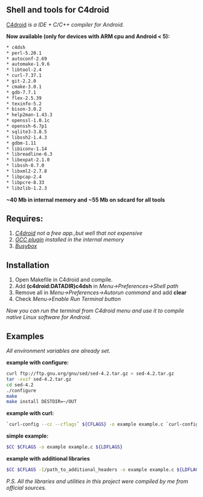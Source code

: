 Shell and tools for C4droid
----------------------------
[C4droid] *is a IDE + C/C++ compiler for Android.*

**Now available (only for devices with ARM cpu and Android < 5):**
```sh
* c4dsh
* perl-5.20.1
* autoconf-2.69
* automake-1.9.6
* libtool-2.4
* curl-7.37.1
* git-2.2.0
* cmake-3.0.1
* gdb-7.7.1
* flex-2.5.39
* texinfo-5.2
* bison-3.0.2
* help2man-1.43.3
* openssl-1.0.1c
* openssh-6.7p1
* sqlite3-3.8.5
* libssh2-1.4.3
* gdbm-1.11
* libiconv-1.14
* libreadline-6.3
* libexpat-2.1.0
* libssh-0.7.0
* libxml2-2.7.8
* libpcap-2.4
* libpcre-8.33
* libzlib-1.2.3
```
**~40 Mb in internal memory and ~55 Mb on sdcard for all tools**

**Requires:**
----------------
1. *[C4droid] not a free app.,but well that not expensive*
2. *[GCC plugin] installed in the internal memory*
3. *[Busybox]*

Installation
--------------

1.  Open Makefile in C4droid and compile.
2.  Add **(c4droid:DATADIR)c4dsh**  in *Menu->Preferences->Shell path*
3.  Remove all in *Menu->Preferences->Autorun command* and add **clear**
4.  Check *Menu->Enable Run Terminal button*

*Now you can run the terminal from C4droid menu and use it*
*to compile native Linux software for Android.*

Examples
---------
*All environment variables are already set.*

**example with configure:**
```sh
curl ftp://ftp.gnu.org/gnu/sed/sed-4.2.tar.gz > sed-4.2.tar.gz
tar -xvzf sed-4.2.tar.gz
cd sed-4.2
./configure
make
make install DESTDIR=~/OUT
```
**example with curl:**
```sh
`curl-config --cc --cflags` ${CFLAGS} -o example example.c `curl-config --libs` ${LDFLAGS}
```
**simple example:**
```sh
$CC $CFLAGS -o example example.c ${LDFLAGS}
```
**example with additional libraries**
```sh
$CC $CFLAGS -I/path_to_additional_headers -o example example.c ${LDFLAGS} -L/path_to_additional_libraries -ladditional_lib_1 -ladditional_lib_2 ...etc.
```
*P.S. All the libraries and utilities in this project were compiled by*
*me from official sources.*

[C4droid]:https://play.google.com/store/apps/details?id=com.n0n3m4.droidc
[GCC plugin]:https://play.google.com/store/apps/details?id=com.n0n3m4.gcc4droid
[Busybox]:https://play.google.com/store/apps/details?id=stericson.busybox
